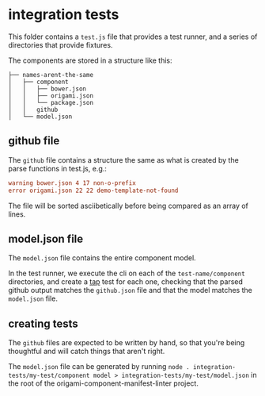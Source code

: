 # integration tests

This folder contains a `test.js` file that provides a test runner, and a series
of directories that provide fixtures.

The components are stored in a structure like this:

```text
├── names-arent-the-same
│   ├── component
│   │   ├── bower.json
│   │   ├── origami.json
│   │   └── package.json
│   │   github
│   └── model.json
```

## github file
The `github` file contains a structure the same as what is created by the
parse functions in test.js, e.g.:

```conf
warning bower.json 4 17 non-o-prefix
error origami.json 22 22 demo-template-not-found
```

The file will be sorted asciibetically before being compared as an array of lines.

## model.json file

The `model.json` file contains the entire component model.

In the test runner, we execute the cli on each of the `test-name/component`
directories, and create a [tap](https://node-tap.org/) test for each one,
checking that the parsed github output matches the `github.json` file and that
the model matches the `model.json` file.

## creating tests

The `github` files are expected to be written by hand, so that you're being
thoughtful and will catch things that aren't right.

The `model.json` file can be generated by running `node
. integration-tests/my-test/component model >
integration-tests/my-test/model.json` in the root of the
origami-component-manifest-linter project.
